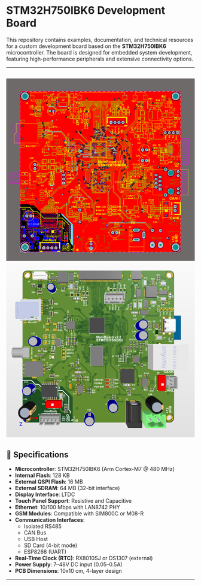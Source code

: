 # STM32H750IBK6 Development Board

This repository contains examples, documentation, and technical resources for a custom development board based on the **STM32H750IBK6** microcontroller. The board is designed for embedded system development, featuring high-performance peripherals and extensive connectivity options.

---
![Board Image](/4-pic/PCB_2D.PNG)
![Board Image](/4-pic/PCB_3D.PNG)
---

## 🧠 Specifications

- **Microcontroller**: STM32H750IBK6 (Arm Cortex-M7 @ 480 MHz)
- **Internal Flash**: 128 KB
- **External QSPI Flash**: 16 MB
- **External SDRAM**: 64 MB (32-bit interface)
- **Display Interface**: LTDC
- **Touch Panel Support**: Resistive and Capacitive
- **Ethernet**: 10/100 Mbps with LAN8742 PHY
- **GSM Modules**: Compatible with SIM800C or M08-R
- **Communication Interfaces**:
  - Isolated RS485
  - CAN Bus
  - USB Host
  - SD Card (4-bit mode)
  - ESP8266 (UART)
- **Real-Time Clock (RTC)**: RX8010SJ or DS1307 (external)
- **Power Supply**: 7–48V DC input (0.05–0.5A)
- **PCB Dimensions**: 10x10 cm, 4-layer design

---
